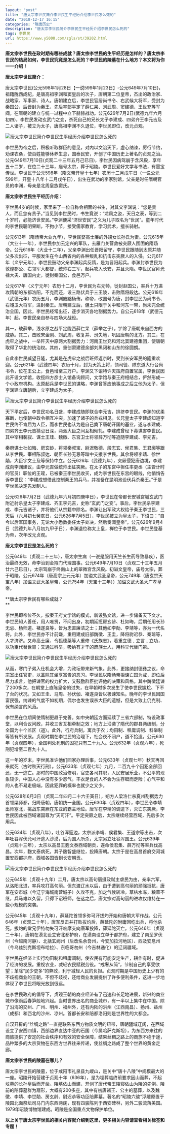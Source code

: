 ```yaml
---
layout: "post"
title: "唐太宗李世民简介李世民生平经历介绍李世民怎么死的"
date: "2018-12-17 16:15"
categories: "隋唐历史"
description: "唐太宗李世民简介李世民生平经历介绍李世民怎么死的"
tags: 李世民
url: https://www.y5000.com/zgls/st/39202.html
---
```






**唐太宗李世民在政时期有哪些成就？唐太宗李世民的生平经历是怎样的？唐太宗李世民的结局如何，李世民究竟是怎么死的？李世民的陵墓在什么地方？本文将为你一一介绍！**

 **唐太宗李世民简介：**

唐太宗李世民(公元598年1月28日【一说599年1月23日】-公元649年7月10日)，祖籍陇西成纪，是唐高祖李渊和窦皇后的次子，唐朝第二位皇帝，杰出的政治家、战略家、军事家、诗人。唐朝建立后，李世民官居尚书令、右武候大将军，受封为秦国公，后晋封为秦王，先后率部平定了薛仁杲、刘武周、窦建德、王世充等军阀，在唐朝的建立与统一过程中立下赫赫战功。公元626年7月2日(武德九年六月初四)，李世民发动玄武门之变，杀死自己的兄长太子李建成、四弟齐王李元吉及二人诸子，被立为太子，唐高祖李渊不久退位，李世民即位，改元贞观。

![唐太宗李世民简介李世民生平经历介绍李世民怎么死的](https://img.y5000.com/uploads/allimg/181224/a64f94fc25b3881a9de44c9b42de5d5e.jpg)

李世民为帝之后，积极听取群臣的意见，对内以文治天下，虚心纳谏，厉行节约，劝课农桑，使百姓能够休养生息，国泰民安，开创了中国历史上著名的贞观之治。公元649年7月10日(贞观二十三年五月己巳日)，李世民因病驾崩于含风殿，享年五十二岁，在位二十三年，庙号太宗，葬于昭陵。李世民爱好文学与书法，有墨宝传世。李世民于公元598年（隋文帝开皇十七年）农历十二月戊午日（一说公元599年，开皇十八年十二月戊午日），出生在武功的李家别馆，父亲是时任隋朝官员的李渊，母亲是北周皇族窦氏。

 **唐太宗李世民生平经历介绍：**

李世民4岁的时候，家里来了一位自称会相面的书生，对其父李渊说：“您是贵人，而且您有贵子。”当见到李世民时，书生竟说：“龙凤之姿，天日之表，等到二十岁时，必能济世安民。”李渊便采“济世安民”之义为儿子取名为“世民”。童年时代的李世民聪明果断，不拘小节，接受儒家教育，学习武术，擅长骑射。

公元613年（隋炀帝大业九年），李世民娶高士廉的外甥女长孙氏为妻。公元615年（大业十一年），李世民参加云定兴的军队，去雁门关营救被突厥人围困的隋炀帝。公元616年（大业十二年），父亲李渊出任晋阳留守，李世民跟随到太原并随父多次出征，平服发生在今山西省内的各种叛乱和抗击东突厥人的入侵。公元617年（义宁元年），李世民鼓动父亲李渊起兵反隋，是为晋阳起兵。李渊封李世民为敦煌郡公、右领军大都督，统帅右三军，起兵攻入长安，并且灭隋。李世民官拜光禄大夫、唐国内史，徙封秦国公，食邑万户。

公元617年（义宁元年）农历十二月，李世民为右元帅，徙封赵国公，率兵十万进攻隋朝的东都洛阳，不克而还，设三路伏兵于三王陵，击败隋将段达。公元618年（武德元年）农历五月，李渊废黜杨侑，称帝，改国号为唐，封李世民为尚书令、右翊卫大将军，进封秦王。唐朝建立后，疆土只限于关中和河东一带，尚未完全统治全国，因此，李世民经常出征，逐步消灭各地割据势力。自公元618年（武德元年）起，李世民亲自参与四场大战役。

其一，破薛举，浅水原之战平定陇西薛仁杲（薛举之子），铲除了唐朝来自西方的威胁。其二，击败宋金刚、刘武周，收复并、汾失地，巩固唐朝的北方。其三，在虎牢之战中，一举歼灭中原两大割据势力：河南王世充和河北窦建德集团，使唐朝取得了华北的统治权。其四，重创窦建德余部刘黑闼和山东的徐圆朗。

自此李世民威望日隆，尤其是在虎牢之战后班师返京时，受到长安军民的隆重欢迎。公元621年（武德四年）农历十月，封为天策上将，领司徒、陕东道大行台尚书令，位在王公上，食邑增至三万户。李渊又下诏特许天策府自置官属，李世民因此开设文学馆，收揽四方彦士入馆备询顾问，文学馆与秦王府相结合，俨然形成一个小政府机构。太原起兵是李世民的谋略，李渊曾答应他事成之后立他为太子，但李渊建立唐朝后，立李建成为太子。

![唐太宗李世民简介李世民生平经历介绍李世民怎么死的](https://img.y5000.com/uploads/allimg/181224/9c1b94680d47d69852d03d7e3923be66.jpg)

天下平定后，李世民功名日盛，李建成随即联合李元吉，排挤李世民。李渊的优柔寡断，也使朝中政令相互冲突，加速了诸子的兵戎相见。长兄皇太子李建成知道李世民终不肯屈为人臣，而李世民也认为是自己奠下唐朝开国的基业，遂与李建成、四弟齐王李元吉猜忌日深，两派大臣之间互相倾轧。李建成曾经下毒谋害李世民。其中宰相裴寂、谋士王珪、魏徵、东宫卫士将领薛万彻等追随李建成、李元吉。

秦府谋士杜如晦、房玄龄，将领秦叔宝、尉迟敬德、段志玄、侯君集、王君廓等跟从李世民。宰相陈叔达、朝臣长孙无忌等暗中支援李世民。其余将领李靖、徐世勣，大臣宇文士及等保持中立。公元626年（武德九年），突厥侵犯唐边境，李建成向李渊建议，由李元吉做统帅出征突厥。在太子的东宫中担任率更丞（主管计时的官员）职位的王晊，已被秦王李世民收买，成为李世民在东宫的眼线，他悄悄告诉李世民：“李建成想借此控制秦王的兵马，并准备在昆明池设伏兵杀秦王。”于是李世民决定先发制人。

公元626年7月2日（武德九年六月初四庚申日），李世民在帝都长安城宫城玄武门附近射杀皇太子李建成、齐王李元吉，史称“玄武门之变”。事后，李世民杀李建成、李元吉诸子，并将他们从宗籍中除名。李渊让出军政大权给予秦王李世民，三天后（六月初七癸亥日，公元626年7月5日），李世民被立为皇太子，下诏曰：“自今以后军国事务，无论大小悉数委任太子处决，然后奏闻皇帝”。公元626年9月4日（武德九年八月初九甲子日），李渊退位称太上皇，禅位于李世民。李世民登基为帝，次年改元贞观。

 **唐太宗李世民是怎么死的？**

公元649年（贞观二十三年），唐太宗生病（一说是服用天竺长生药导致暴疾），医治最终无效，命李治到金掖门代理国事。公元649年7月10日（贞观二十三年五月廿六己巳日），太宗驾崩于终南山上的翠微宫含风殿。初谥文皇帝，庙号太宗，葬于昭陵。公元674年（唐高宗上元元年）加谥文武圣皇帝，公元749年（唐玄宗天宝八年）加谥文武大圣皇帝，公元754年（天宝十三年））加谥文武大圣大广孝皇帝。

 **唐太宗李世民有哪些成就？  
**

李世民即帝位不久，按秦王府文学馆的模式，新设弘文馆，进一步储备天下文才。李世民知人善任，用人唯贤，不问出身，初期延揽房玄龄、杜如晦，后期任用长孙无忌、杨师道、褚遂良等，皆为忠直廉洁之士；其他如李勣、李靖等，亦为一代名将。此外，李世民亦不计前嫌，重用建成旧部魏徵、王圭，降将尉迟恭、秦琼等，人才济济。又命高士廉、令狐德棻等人重修《氏族志》，着重立德﹑立言﹑立功，以功臣代替世胄；又通过科举，吸纳有才干的庶族士人，用科举代替门第。

![唐太宗李世民简介李世民生平经历介绍李世民怎么死的](https://img.y5000.com/uploads/allimg/181224/f3be38730cc961610db57d730d2e8e61.jpg)

从而，寒门子弟入仕机会大增，为政坛带来新气象。此外，更接纳封德彝之议，命宗室出任官吏，以革除其坐享富贵的恶习。李世民以隋炀帝拒谏亡国为戒，即位后尽力求言，他把谏官的权力扩大，又鼓励群臣批评他的决策和风格。其中魏徵廷谏了200多次，在朝堂上直陈皇帝的过失，在早朝时多次发生了使李世民尴尬、下不了台的状况。又如王圭、马周、孙伏伽、褚遂良皆以极谏知名。晚年的李世民因国富民强，纳谏的气度不如初期，偶尔也发生误杀大臣的遗憾，但是大致上仍克制、保有纳言的风范。

李世民在位期间使隋制更趋于完善。如中央朝廷方面延续了三省六部制，特设政事堂，以利合议问政，并收三省互相牵制之效；地方上沿袭了隋代的郡县两级制，分全国为十个监区（道）。此外，行府兵制，寓兵于农；均田制、租庸调制、科举制等皆有所发展。贞观时期在李世民的治理下，社会夜不闭户，道不拾遗。公元630年（贞观四年），全国判处死刑的囚犯只有二十九人。公元632年（贞观六年），死刑犯增至二百九十人。

这一年的岁末，李世民准许他们回家办理后事，公元633年（贞观七年）秋天再回来就死（古时秋天行刑）。公元633年（贞观七年）九月，二百九十个囚犯全部回还，无一逃亡。那时的中国政治修明，官吏各司其职，人民安居乐业，不公平的现象较少，中国人心中没有多少怨气。丰衣足食的人不会为生存铤而走险；心气平和的人也不易走极端，因此犯罪的概率也就少之又少。

公元628年6月3日（贞观二年四月二十六壬寅日），朔方人梁洛仁杀夏州割据势力首领梁师都，归降唐朝，唐朝统一全国。公元630年（贞观四年），李世民令李靖出师塞北，挑战东突厥在东亚的霸主地位。唐军在李靖的调遣下，灭亡东突厥，李世民因此被西域诸国尊为“天可汗”。平定突厥之后，太宗继续经营西域，先后多次用兵。

公元634年（贞观八年），吐谷浑寇边，太宗派李靖、侯君集、王道宗等出击，次年吐谷浑伏允可汗逃入沙漠，后为国人所杀，太宗另立吐谷浑国王。公元639年（贞观十三年），太宗以高昌王麴文泰西域朝贡，遂命侯君集、薛万彻等率兵伐高昌。次年，麴文泰病死，其子麴智盛继位，投降唐朝。太宗于是在高昌首府交河城置安西都护府，西域各国皆到长安朝贡。

![唐太宗李世民简介李世民生平经历介绍李世民怎么死的](https://img.y5000.com/uploads/allimg/181224/e700ec61ac0a78d91d37de3135658395.jpg)

公元645年（贞观十九年）二月，唐太宗以高句丽摄政弑主虐民为由，亲率六军，从洛阳北进，率兵攻打高句丽。但东渡辽水以后，由于遭到高句丽的顽强抵抗，唐军在安巿城（今辽宁海城南营城子）久攻不克，加之气候转冷，草枯水冻，粮草不继，兵马难以久留，只得下诏班师。在这之后，唐太宗对高句丽的进攻仅维持在一些小规模的突袭。

公元645年（贞观十九年），薛延陀首领多弥可汗拔灼开始和唐朝大军作战。公元646年（贞观二十年），唐军反击并打败拔灼后，薛延陀的附庸回纥出兵，将他杀死。拔灼的堂兄伊特勿失可汗咄摩支向唐军投降，薛延陀灭亡。公元646年（贞观二十年），唐朝在漠北设立安北都护府，在漠南设立单于都护府，建立了南至罗伏州（今越南河静）、北括玄阙州（后改名余吾州，今安加拉河地区）、西及安息州（今乌兹别克斯坦布哈拉）、东临哥勿州（今吉林通化）的辽阔疆域。

李世民在经济上实行均田制和租庸调制，使农民有可能安定生产，耕作有时，促进了经济的发展。重视农业，减轻农民赋税劳役。“戒奢从简”，节制自己的享受欲望；革除“民少吏多”的弊政，利于减轻人民的负担。贞观时期是中国历史上少有的不歧视商业的王朝，不但不歧视，还给商业发展提供了许多便利条件，这进一步地体现了李世民将眼光放到很远。

在李世民政府的倡导下，贞观王朝的商业经济有了迅速和长足地进展，新兴的商业城市像雨后春笋般地兴起。当时世界出名的商业城市，有一半以上集中在中国。除了沿海的交州、广州、明州、福州外，还有内陆的洪州（江西南昌）、扬州、益州（成都）和西北的沙州、凉州。首都长安和陪都洛阳则是世界性的大都会。

自汉开辟的“丝绸之路”一直是联系东西方物质文明的纽带，唐朝疆域辽阔，在西域设立了安西四镇，西部边界直达中亚的石国（今属哈萨克斯坦），为东西方来往的商旅提供了安定的社会秩序和有效的安全保障，结果丝稠之路上的商旅不绝于途，品种繁多的大宗货物在东西方世界往来传递，使丝绸之路成了整个世界的黄金走廊。

 **唐太宗李世民的陵墓在哪儿？**

唐太宗李世民的陵墓，位于咸阳市礼泉县九嵕山，是关中“唐十八陵”中规模最大的一座。昭陵开始营建于贞观十年（636年），是为埋葬临终前要求因山而葬，不起坟墓的长孙皇后而开凿。陵墓依山而建，开创了唐代帝王陵寝依山为陵的先例。陵前的陪葬墓群为扇形，大概有200多座，其中有初唐诸王、公主的墓葬，以及魏徵、李靖、李世勣、房玄龄、尉迟恭等功臣陪葬墓。著名的“昭陵六骏”浮雕原置于陵园北面祭坛司马门内东西两庑，现有四骏陈列于西安碑林，另外二骏流落美国。1979年昭陵博物馆建成。昭陵是全国重点文物保护单位。

 **以上关于唐太宗李世民的相关内容就介绍到这里，更多相关内容请查看相关标签和专题！**
